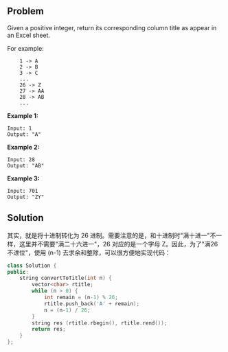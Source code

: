 ## Problem

Given a positive integer, return its corresponding column title as appear in an Excel sheet.

For example:

```
    1 -> A
    2 -> B
    3 -> C
    ...
    26 -> Z
    27 -> AA
    28 -> AB 
    ...
```

**Example 1:**

```
Input: 1
Output: "A"
```

**Example 2:**

```
Input: 28
Output: "AB"
```

**Example 3:**

```
Input: 701
Output: "ZY"
```



## Solution

其实，就是将十进制转化为 26 进制。需要注意的是，和十进制时"满十进一"不一样，这里并不需要"满二十六进一"，26 对应的是一个字母 Z。因此，为了"满26不进位"，使用 (n-1) 去求余和整除，可以很方便地实现代码：

```c++
class Solution {
public:
    string convertToTitle(int n) {
        vector<char> rtitle;
        while (n > 0) {
            int remain = (n-1) % 26;
            rtitle.push_back('A' + remain);
            n = (n-1) / 26;
        }
        string res (rtitle.rbegin(), rtitle.rend());
        return res;
    }
};
```

